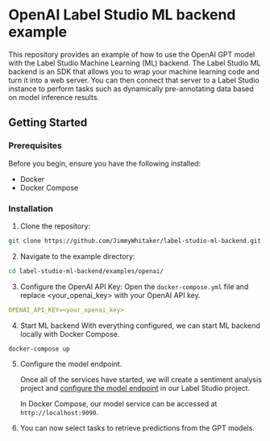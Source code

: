 <!--
---
title: Backend example for OpenAI integration
type: blog
tier: all
order: 40
meta_title: Label Studio ML backend for OpenAI
meta_description: This is a tutorial on how to use the Label Studio ML backend with OpenAI to power your labeling projects 
categories:
    - tutorial
    - openai
    - llm
    - gpt
image: "/tutorials/openai.png"
---
-->

# OpenAI Label Studio ML backend example

This repository provides an example of how to use the OpenAI GPT model with the Label Studio Machine Learning (ML) backend. The Label Studio ML backend is an SDK that allows you to wrap your machine learning code and turn it into a web server. You can then connect that server to a Label Studio instance to perform tasks such as dynamically pre-annotating data based on model inference results.

## Getting Started

### Prerequisites

Before you begin, ensure you have the following installed:
- Docker
- Docker Compose

### Installation
1. Clone the repository:

```bash
git clone https://github.com/JimmyWhitaker/label-studio-ml-backend.git
```

2. Navigate to the example directory:
```bash
cd label-studio-ml-backend/examples/openai/
```

3. Configure the OpenAI API Key:
Open the `docker-compose.yml` file and replace <your_openai_key> with your OpenAI API key. 
```yaml
OPENAI_API_KEY=<your_openai_key>
```

4. Start ML backend
With everything configured, we can start ML backend locally with Docker Compose. 
```bash
docker-compose up
```

5. Configure the model endpoint. 

    Once all of the services have started, we will create a sentiment analysis project and [configure the model endpoint](https://labelstud.io/guide/ml#Connect-the-model-to-Label-Studio) in our Label Studio project. 

    In Docker Compose, our model service can be accessed at `http://localhost:9090`.

6. You can now select tasks to retrieve predictions from the GPT models. 